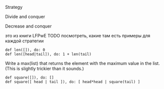 
Strategy

Divide and conquer

Decrease and conquer

это из книги LFPwE
TODO посмотреть, какие там есть примеры для каждой стратегии


```
def len([]), do: 0
def len([head|tail]), do: 1 + len(tail)
```

Write a max(list) that returns the element with the maximum value in the list.
(This is slightly trickier than it sounds.)

```
def square([]), do: []
def square([ head | tail ]), do: [ head*head | square(tail) ]
```
